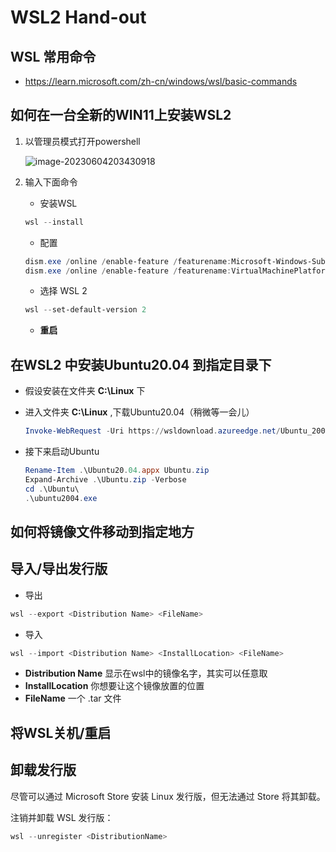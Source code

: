 # WSL2 Hand-out

## WSL 常用命令

- https://learn.microsoft.com/zh-cn/windows/wsl/basic-commands

## 如何在一台全新的WIN11上安装WSL2



1. 以管理员模式打开powershell

   ![image-20230604203430918](https://s2.loli.net/2023/06/04/PgOYt5bs2VzWREL.png)

2. 输入下面命令

   - 安装WSL

   ```powershell
   wsl --install
   ```

   - 配置

   ```powershell
   dism.exe /online /enable-feature /featurename:Microsoft-Windows-Subsystem-Linux /all /norestart
   dism.exe /online /enable-feature /featurename:VirtualMachinePlatform /all /norestart
   ```

   - 选择 WSL 2

   ```powershell
   wsl --set-default-version 2
   ```

   - **重启**

## 在WSL2 中安装Ubuntu20.04 到指定目录下

- 假设安装在文件夹 **C:\Linux** 下

- 进入文件夹 **C:\Linux** ,下载Ubuntu20.04（稍微等一会儿）

  ```powershell
  Invoke-WebRequest -Uri https://wsldownload.azureedge.net/Ubuntu_2004.2020.424.0_x64.appx -OutFile Ubuntu20.04.appx -UseBasicParsing 
  ```

- 接下来启动Ubuntu

  ```powershell
  Rename-Item .\Ubuntu20.04.appx Ubuntu.zip
  Expand-Archive .\Ubuntu.zip -Verbose
  cd .\Ubuntu\
  .\ubuntu2004.exe
  ```

## 如何将镜像文件移动到指定地方

## 导入/导出发行版

- 导出

```powershell
wsl --export <Distribution Name> <FileName>
```

- 导入

```powershell
wsl --import <Distribution Name> <InstallLocation> <FileName>
```

- **Distribution Name** 显示在wsl中的镜像名字，其实可以任意取
- **InstallLocation** 你想要让这个镜像放置的位置
- **FileName** 一个 .tar 文件

## 将WSL关机/重启

## 卸载发行版

尽管可以通过 Microsoft Store 安装 Linux 发行版，但无法通过 Store 将其卸载。

注销并卸载 WSL 发行版：

```powershell
wsl --unregister <DistributionName>
```





